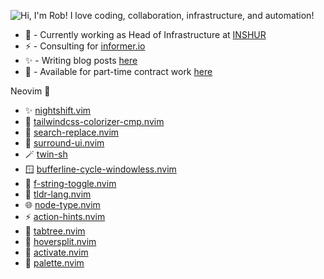 ![Hi, I'm Rob! I love coding, collaboration, infrastructure, and automation!](animation.gif)
* 🚀 - Currently working as Head of Infrastructure at [INSHUR](https://inshur.com)
* ⚡ - Consulting for [informer.io](https://www.informer.io/)
* ✨ - Writing blog posts [here](https://roobert.github.io)
* 🌱 - Available for part-time contract work [here](mailto:roobert@gmail.com)

Neovim 💖
* ✨ [nightshift.vim](https://github.com/roobert/nightshift.vim)
* 🌈 [tailwindcss-colorizer-cmp.nvim](https://github.com/roobert/tailwindcss-colorizer-cmp.nvim)
* 🧐 [search-replace.nvim](https://github.com/roobert/search-replace.nvim)
* 🤗 [surround-ui.nvim](https://github.com/roobert/surround-ui.nvim)
* 🪄 [twin-sh](https://github.com/roobert/twin-sh)
* 🪟 [bufferline-cycle-windowless.nvim](https://github.com/roobert/bufferline-cycle-windowless.nvim)
* 🧶 [f-string-toggle.nvim](https://github.com/roobert/f-string-toggle.nvim)
* 🏃 [tldr-lang.nvim](https://github.com/roobert/tldr-lang.nvim)
* 🌐 [node-type.nvim](https://github.com/roobert/node-type.nvim)
* ⚡ [action-hints.nvim](https://github.com/roobert/action-hints.nvim)
* 🌲 [tabtree.nvim](https://github.com/roobert/tabtree.nvim)
* 🚁 [hoversplit.nvim](https://github.com/roobert/hoversplit.nvim)
* 🚀 [activate.nvim](https://github.com/roobert/activate.nvim)
* 🎨 [palette.nvim](https://github.com/roobert/palette.nvim)
